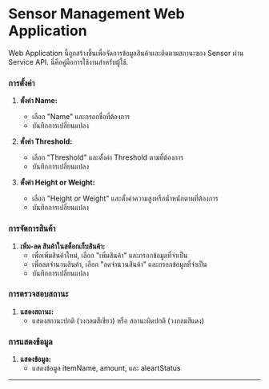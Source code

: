 # Sensor Management Web Application


Web Application นี้ถูกสร้างขึ้นเพื่อจัดการข้อมูลสินค้าและติดตามสถานะของ Sensor ผ่าน Service API. นี่คือคู่มือการใช้งานสำหรับผู้ใช้.

### การตั้งค่า

1. **ตั้งค่า Name:**
   - เลือก "Name" และกรอกชื่อที่ต้องการ
   - บันทึกการเปลี่ยนแปลง

2. **ตั้งค่า Threshold:**
   - เลือก "Threshold" และตั้งค่า Threshold ตามที่ต้องการ
   - บันทึกการเปลี่ยนแปลง

3. **ตั้งค่า Height or Weight:**
   - เลือก "Height or Weight" และตั้งค่าความสูงหรือน้ำหนักตามที่ต้องการ
   - บันทึกการเปลี่ยนแปลง

### การจัดการสินค้า

1. **เพิ่ม-ลด สินค้าในสต็อกเก็บสินค้า:**
   - เพื่อเพิ่มสินค้าใหม่, เลือก "เพิ่มสินค้า" และกรอกข้อมูลที่จำเป็น
   - เพื่อลดจำนวนสินค้า, เลือก "ลดจำนวนสินค้า" และกรอกข้อมูลที่จำเป็น
   - บันทึกการเปลี่ยนแปลง

### การตรวจสอบสถานะ

1. **แสดงสถานะ:**
   - แสดงสถานะปกติ (วงกลมสีเขียว) หรือ สถานะผิดปกติ (วงกลมสีแดง)

### การแสดงข้อมูล

1. **แสดงข้อมูล:**
   - แสดงข้อมูล itemName, amount, และ aleartStatus

---